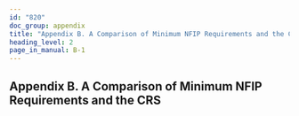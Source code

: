 ```yaml
---
id: "820"
doc_group: appendix
title: "Appendix B. A Comparison of Minimum NFIP Requirements and the CRS"
heading_level: 2
page_in_manual: B-1
---
```


## Appendix B. A Comparison of Minimum NFIP Requirements and the CRS
